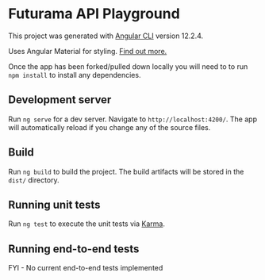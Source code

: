 # Futurama API Playground

This project was generated with [Angular CLI](https://github.com/angular/angular-cli) version 12.2.4.

Uses Angular Material for styling. [Find out more.](https://material.angular.io/)

Once the app has been forked/pulled down locally you will need to to run `npm install` to install any dependencies.


## Development server

Run `ng serve` for a dev server. Navigate to `http://localhost:4200/`. The app will automatically reload if you change any of the source files.

## Build

Run `ng build` to build the project. The build artifacts will be stored in the `dist/` directory.

## Running unit tests

Run `ng test` to execute the unit tests via [Karma](https://karma-runner.github.io).

## Running end-to-end tests

FYI - No current end-to-end tests implemented
